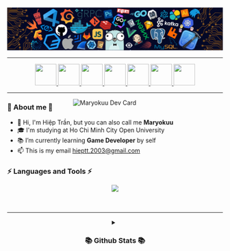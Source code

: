 <!-- Header -->
<p align="center"><a href="##"><img src="https://raw.githubusercontent.com/KevinPatel04/KevinPatel04/master/header.png" /></a></p>



---



<!-- Contact -->
<p align="center">
	<a href="https://www.linkedin.com/in/tranthiep2912003/">
		<img
		src="https://i.imgur.com/9YcFzKc.png"
		height="50"
		width="50" />
	</a>
	<a href="https://hashnode.com/@Maryokuu/">
		<img
		src="https://i.imgur.com/Xo3nL9E.png"
		height="50"
		width="50" />
	</a>
	<a href="https://www.facebook.com/t.theip2901/">
		<img
		src="https://i.imgur.com/8TclXou.png"
		height="50"
		width="50" />
	</a>
	<a href="https://www.instagram.com/t.theip2901/">
		<img src="https://i.imgur.com/l5VLeAv.png"
		height="50"
		width="50" />
	</a>
	<a href="https://twitter.com/t_theip2901/">
		<img src="https://i.imgur.com/ZEjdzhy.png"
		height="50"
		width="50" />
	</a>
	<a href="https://www.twitch.tv/maryokuu2901/">
		<img src="https://i.imgur.com/M8X3X0E.png"
		height="50"
		width="50" />
	</a>
	<a href="https://github.com/Maryokuu/">
		<img
		src="https://i.imgur.com/XlW7i2S.png"
		height="50"
		width="50" />
	</a>
</p>



---



<!-- Dev Card -->
<a href="https://app.daily.dev/Maryokuu">
	<img
	align="right"
	src="https://github.com/Maryokuu/Maryokuu/blob/main/devcard.svg"
	width="350"
	alt="Maryokuu Dev Card" />
</a>



<!-- Description -->
### 🔰 About me 🔰
- 👋 Hi, I'm Hiệp Trần, but you can also call me **Maryokuu**
- 🎓 I'm studying at Ho Chi Minh City Open University
- 📚 I’m currently learning **Game Developer** by self
- 📫 This is my email [hieptt.2003@gmail.com](mailto:hieptt.2003@gmail.com)



<!-- Technologies -->
### ⚡ Languages and Tools ⚡
<p align="center">
  <a href="https://skillicons.dev">
    <img src="https://skillicons.dev/icons?i=c,cpp,cs,dotnet,java,py,mysql,php,html,css,js,jquery,react,sass,ts,regex,unreal,unity,idea,eclipse,visualstudio,vscode,git,github,githubactions,gitlab,netlify,replit,heroku,firebase,stackoverflow,linux&perline=8&theme=dark" />
  </a>
</p>



<br />



---



<!-- Github Stats -->
<details align="center"><summary><h3>📚 Github Stats 📚</h3></summary>
	<p align="center">
		<a href="https://github.com/Maryokuu">
			<img src="https://github-readme-stats-umber-pi-80.vercel.app//api/top-langs/?username=Maryokuu&layout=compact&hide_border=true&langs_count=10&size_weight=0.5&count_weight=0.5&theme=react" />
		</a>
		<a href="https://wakatime.com/@Maryokuu">
			<img src="https://github-readme-stats-umber-pi-80.vercel.app/api/wakatime?username=Maryokuu&layout=compact&hide_border=true&theme=react" />
		</a>
	</p>
	<p align="center">
		<a href="https://github.com/Maryokuu">
			<img src="https://github-readme-stats-umber-pi-80.vercel.app//api?username=Maryokuu&rank_icon=github&show_icons=truee&hide_border=true&custom_title=Maryokuu's%20Github%20Stats&theme=react&card_width=400" />
		</a>
		<a href="https://github.com/Maryokuu">
			<img src="https://github-readme-streak-stats.herokuapp.com?user=Maryokuu&theme=react&hide_border=true&card_width=400" />
		</a>
	</p>
	<p align="center">
		<a href="https://github.com/Maryokuu">
			<img src="https://github-readme-activity-graph-sigma-eight.vercel.app//graph?username=Maryokuu&custom_title=Maryokuu's%20Contribution%20Graph&theme=react-dark&hide_border=true" />
		</a>
	</p>
</details>



